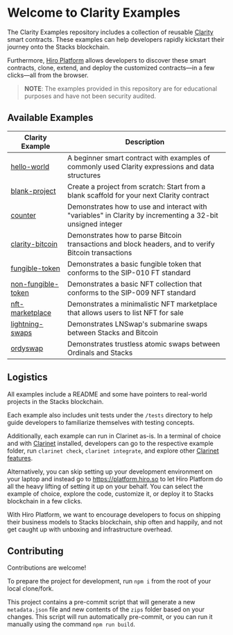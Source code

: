 # Welcome to Clarity Examples

The Clarity Examples repository includes a collection of reusable [Clarity](https://clarity-lang.org/) smart contracts. These examples can help developers rapidly kickstart their journey onto the Stacks blockchain.

Furthermore, [Hiro Platform](https://platform.hiro.so/) allows developers to discover these smart contracts, clone, extend, and deploy the customized contracts—in a few clicks—all from the browser.

> **NOTE**: The examples provided in this repository are for educational purposes and have not been security audited.

## Available Examples

| Clarity Example                                     | Description                                                                                                                               |
| --------------------------------------------------- | ----------------------------------------------------------------------------------------------------------------------------------------- |
| [hello-world](/examples/hello-world/)               | A beginner smart contract with examples of commonly used Clarity expressions and data structures                                          |
| [blank-project](/examples/blank-project)            | Create a project from scratch: Start from a blank scaffold for your next Clarity contract                                                 |
| [counter](/examples/counter/)                       | Demonstrates how to use and interact with "variables" in Clarity by incrementing a 32-bit unsigned integer                                |
| [clarity-bitcoin](/examples/clarity-bitcoin/)       | Demonstrates how to parse Bitcoin transactions and block headers, and to verify Bitcoin transactions                                      |
| [fungible-token](/examples/fungible-token/)         | Demonstrates a basic fungible token that conforms to the SIP-010 FT standard                                                              |
| [non-fungible-token](/examples/non-fungible-token/) | Demonstrates a basic NFT collection that conforms to the SIP-009 NFT standard                                                             |
| [nft-marketplace](/examples/nft-marketplace/)       | Demonstrates a minimalistic NFT marketplace that allows users to list NFT for sale                                                        |
| [lightning-swaps](/examples/lightning-swaps/)       | Demonstrates LNSwap's submarine swaps between Stacks and Bitcoin                                                                          |
| [ordyswap](/examples/ordyswap/)                     | Demonstrates trustless atomic swaps between Ordinals and Stacks                                                                           |

## Logistics

All examples include a README and some have pointers to real-world projects in the Stacks blockchain.

Each example also includes unit tests under the `/tests` directory to help guide developers to familiarize themselves with testing concepts.

Additionally, each example can run in Clarinet as-is. In a terminal of choice and with [Clarinet](https://docs.hiro.so/clarinet/getting-started) installed, developers can go to the respective example folder, run `clarinet check`, `clarinet integrate`, and explore other [Clarinet features](https://docs.hiro.so/clarinet/introduction).

Alternatively, you can skip setting up your development environment on your laptop and instead go to https://platform.hiro.so to let Hiro Platform do all the heavy lifting of setting it up on your behalf. You can select the example of choice, explore the code, customize it, or deploy it to Stacks blockchain in a few clicks.

With Hiro Platform, we want to encourage developers to focus on shipping their business models to Stacks blockchain, ship often and happily, and not get caught up with unboxing and infrastructure overhead.

## Contributing

Contributions are welcome!

To prepare the project for development, run `npm i` from the root of your local clone/fork.

This project contains a pre-commit script that will generate a new `metadata.json` file and new contents of the `zips` folder based on your changes. This script will run automatically pre-commit, or you can run it manually using the command `npm run build`.
